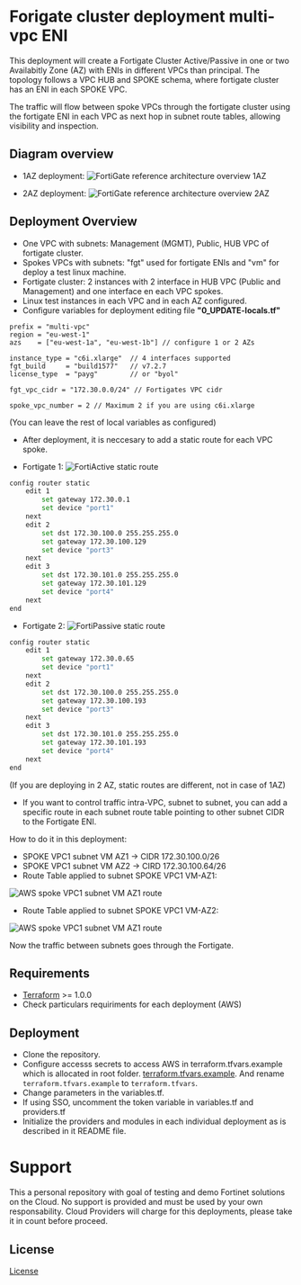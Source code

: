 # Forigate cluster deployment multi-vpc ENI

This deployment will create a Fortigate Cluster Active/Passive in one or two Availabitly Zone (AZ) with ENIs in different VPCs than principal. The topology follows a VPC HUB and SPOKE schema, where fortigate cluster has an ENI in each SPOKE VPC. 

The traffic will flow between spoke VPCs through the fortigate cluster using the fortigate ENI in each VPC as next hop in subnet route tables, allowing visibility and inspection. 

## Diagram overview

- 1AZ deployment:
![FortiGate reference architecture overview 1AZ](images/image1.png)

- 2AZ deployment:
![FortiGate reference architecture overview 2AZ](images/image2.png)

## Deployment Overview

- One VPC with subnets: Management (MGMT), Public, HUB VPC of fortigate cluster.
- Spokes VPCs with subnets: "fgt" used for fortigate ENIs and "vm" for deploy a test linux machine. 
- Fortigate cluster: 2 instances with 2 interface in HUB VPC (Public and Management) and one interface en each VPC spokes. 
- Linux test instances in each VPC and in each AZ configured.
- Configure variables for deployment editing file **"0_UPDATE-locals.tf"**

```
prefix = "multi-vpc"
region = "eu-west-1"
azs    = ["eu-west-1a", "eu-west-1b"] // configure 1 or 2 AZs

instance_type = "c6i.xlarge"  // 4 interfaces supported
fgt_build     = "build1577"   // v7.2.7
license_type  = "payg"        // or "byol"

fgt_vpc_cidr = "172.30.0.0/24" // Fortigates VPC cidr

spoke_vpc_number = 2 // Maximum 2 if you are using c6i.xlarge

```

(You can leave the rest of local variables as configured)

- After deployment, it is neccesary to add a static route for each VPC spoke.

- Fortigate 1:
![FortiActive static route](images/image3.png)

```sh
config router static
    edit 1
        set gateway 172.30.0.1
        set device "port1"
    next
    edit 2
        set dst 172.30.100.0 255.255.255.0
        set gateway 172.30.100.129
        set device "port3"
    next
    edit 3
        set dst 172.30.101.0 255.255.255.0
        set gateway 172.30.101.129
        set device "port4"
    next
end
```

- Fortigate 2:
![FortiPassive static route](images/image4.png)

```sh
config router static
    edit 1
        set gateway 172.30.0.65
        set device "port1"
    next
    edit 2
        set dst 172.30.100.0 255.255.255.0
        set gateway 172.30.100.193
        set device "port3"
    next
    edit 3
        set dst 172.30.101.0 255.255.255.0
        set gateway 172.30.101.193
        set device "port4"
    next
end
```

(If you are deploying in 2 AZ, static routes are different, not in case of 1AZ)

- If you want to control traffic intra-VPC, subnet to subnet, you can add a specific route in each subnet route table pointing to other subnet CIDR to the Fortigate ENI.

How to do it in this deployment: 

- SPOKE VPC1 subnet VM AZ1 -> CIDR 172.30.100.0/26
- SPOKE VPC1 subnet VM AZ2 -> CIRD 172.30.100.64/26
- Route Table applied to subnet SPOKE VPC1 VM-AZ1:

![AWS spoke VPC1 subnet VM AZ1 route](images/image6.png)

- Route Table applied to subnet SPOKE VPC1 VM-AZ2:

![AWS spoke VPC1 subnet VM AZ1 route](images/image5.png)

Now the traffic between subnets goes through the Fortigate.

## Requirements
* [Terraform](https://learn.hashicorp.com/terraform/getting-started/install.html) >= 1.0.0
* Check particulars requiriments for each deployment (AWS) 

## Deployment
* Clone the repository.
* Configure accesss secrets to access AWS in terraform.tfvars.example which is allocated in root folder. [terraform.tfvars.example](./terraform.tfvars.example).  And rename `terraform.tfvars.example` to `terraform.tfvars`.
* Change parameters in the variables.tf.
* If using SSO, uncomment the token variable in variables.tf and providers.tf
* Initialize the providers and modules in each individual deployment as is described in it README file.

# Support
This a personal repository with goal of testing and demo Fortinet solutions on the Cloud. No support is provided and must be used by your own responsability. Cloud Providers will charge for this deployments, please take it in count before proceed.

## License
[License](./LICENSE)

